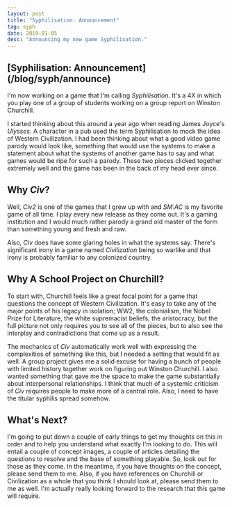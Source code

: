 ```yaml
---
layout: post
title: "Syphilisation: Announcement"
tag: syph
date: 2019-01-05
desc: "Announcing my new game Syphilisation."
---
```

<h2>[Syphilisation: Announcement](/blog/syph/announce)</h2>

I'm now working on a game that I'm calling *Syphilisation*. It's a 4X in which you play one of a group of students working on a group report on Winston Churchill.


I started thinking about this around a year ago when reading James Joyce's *Ulysses*. A character in a pub used the term Syphilisation to mock the idea of Western Civilization. I had been thinking about what a good video game parody would look like, something that would use the systems to make a statement about what the systems of another game has to say and what games would be ripe for such a parody. These two pieces clicked together extremely well and the game has been in the back of my head ever since.

## Why *Civ*?

Well, *Civ2* is one of the games that I grew up with and *SM:AC* is my favorite game of all time. I play every new release as they come out. It's a gaming institution and I would much rather parody a grand old master of the form than something young and fresh and raw.


Also, *Civ* does have some glaring holes in what the systems say. There's significant irony in a game named *Civilization* being so warlike and that irony is probably familiar to any colonized country.

## Why A School Project on Churchill?

To start with, Churchill feels like a great focal point for a game that questions the concept of Western Civilization. It's easy to take any of the major points of his legacy in isolation; WW2, the colonialism, the Nobel Prize for Literature, the white supremacist beliefs, the aristocracy, but the full picture not only requires you to see all of the pieces, but to also see the interplay and contradictions that come up as a result.


The mechanics of *Civ* automatically work well with expressing the complexities of something like this, but I needed a setting that would fit as well. A group project gives me a solid excuse for having a bunch of people with limited history together work on figuring out Winston Churchill. I also wanted something that gave me the space to make the game substantially about interpersonal relationships. I think that much of a systemic criticism of *Civ* requires people to make more of a central role. Also, I need to have the titular syphilis spread somehow.

## What's Next?

I'm going to put down a couple of early things to get my thoughts on this in order and to help you understand what exactly I'm looking to do. This will entail a couple of concept images, a couple of articles detailing the questions to resolve and the base of something playable. So, look out for those as they come. In the meantime, if you have thoughts on the concept, please send them to me. Also, if you have references on Churchill or Civilization as a whole that you think I should look at, please send them to me as well. I'm actually really looking forward to the research that this game will require.

